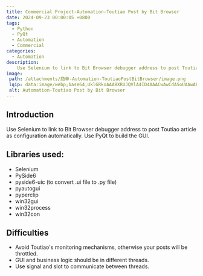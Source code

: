 ```yaml
---
title: Commercial Project-Automation-Toutiao Post by Bit Browser
date: 2024-09-23 00:00:05 +0800
tags:
  - Python
  - PyQt
  - Automation
  - Commercial
categories:
  - Automation
description: 
    Use Selenium to link to Bit Browser debugger address to post Toutiao article as configuration automatically. Use PyQt to build the GUI.
image:
 path: /attachments/商单-Automation-ToutiaoPostBitBrowser/image.png
 lqip: data:image/webp;base64,UklGRkoAAABXRUJQVlA4ID4AAACwAwCdASoUAAwAPxFysVAsJqSisAgBgCIJaQAAUp+URbUawl5wAAD+7WF1O/Yex2+57B0vguRGBlyKfgAAAA==
 alt: Automation-Toutiao Post by Bit Browser
---
```


## Introduction
Use Selenium to link to Bit Browser debugger address to post Toutiao article as configuration automatically. Use PyQt to build the GUI.

## Libraries used:
* Selenium
* PySide6
* pyside6-uic (to convert .ui file to .py file)
* pyautogui
* pyperclip
* win32gui
* win32process
* win32con

## Difficulties

* Avoid Toutiao's monitoring mechanisms, otherwise your posts will be throttled.
* GUI and business logic should be in different threads.
* Use signal and slot to communicate between threads.
